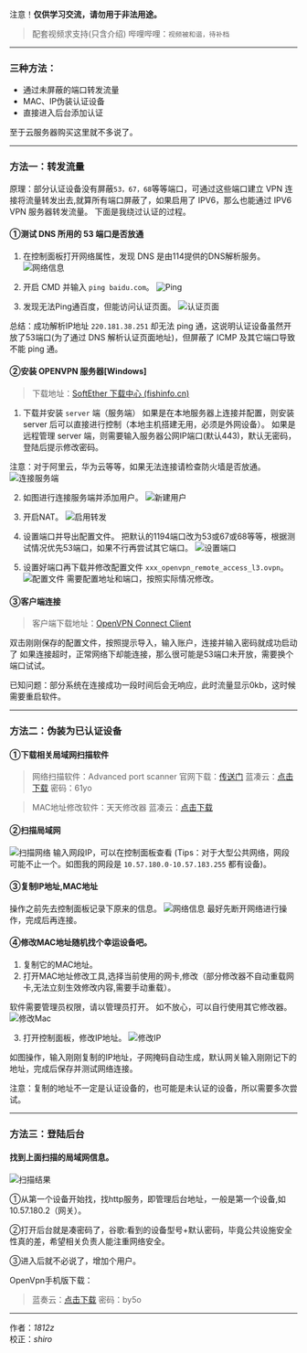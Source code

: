 注意！**仅供学习交流，请勿用于非法用途。**

>配套视频求支持(只含介绍)
>哔哩哔哩：`视频被和谐，待补档`
---
### 三种方法：
* 通过未屏蔽的端口转发流量
* MAC、IP伪装认证设备
* 直接进入后台添加认证

至于云服务器购买这里就不多说了。

---
### 方法一：转发流量
原理：部分认证设备没有屏蔽`53，67，68`等等端口，可通过这些端口建立 VPN 连接将流量转发出去,就算所有端口屏蔽了，如果启用了 IPV6，那么也能通过 IPV6 VPN 服务器转发流量。
下面是我绕过认证的过程。

#### ①测试 DNS 所用的 53 端口是否放通
1. 在控制面板打开网络属性，发现 DNS 是由114提供的DNS解析服务。
![网络信息](https://img2.moeblog.vip/images/Nmza.png)

2. 开启 CMD 并输入 `ping baidu.com`。
![Ping](https://img2.moeblog.vip/images/Ni9O.png)

3. 发现无法Ping通百度，但能访问认证页面。
![认证页面](https://img2.moeblog.vip/images/NZaH.png)

总结：成功解析IP地址 `220.181.38.251` 
却无法 ping 通，这说明认证设备虽然开放了53端口(为了通过 DNS 解析认证页面地址)，但屏蔽了 ICMP 及其它端口导致不能 ping 通。

#### ②安装 OPENVPN 服务器[Windows]

> 下载地址：[SoftEther 下载中心 (fishinfo.cn)](http://softether.fishinfo.cn/cn.aspx)

1. 下载并安装 `server` 端（服务端）
如果是在本地服务器上连接并配置，则安装 server 后可以直接进行控制（本地主机搭建无用，必须是外网设备）。
如果是远程管理 server 端，则需要输入服务器公网IP端口(默认443)，默认无密码，登陆后提示修改密码。

注意：对于阿里云，华为云等等，如果无法连接请检查防火墙是否放通。
![连接服务端](https://img2.moeblog.vip/images/NN5u.png)

2. 如图进行连接服务端并添加用户。
![新建用户](https://img2.moeblog.vip/images/NUAb.png)

3. 开启NAT。
![启用转发](https://img2.moeblog.vip/images/NePc.png)

4. 设置端口并导出配置文件。
把默认的1194端口改为53或67或68等等，根据测试情况优先53端口，如果不行再尝试其它端口。
![设置端口](https://img2.moeblog.vip/images/Ngmv.png)

5. 设置好端口再下载并修改配置文件 `xxx_openvpn_remote_access_l3.ovpn`。
![配置文件](https://img2.moeblog.vip/images/NnUo.png)
需要配置地址和端口，按照实际情况修改。

#### ③客户端连接

> 客户端下载地址：[OpenVPN Connect Client](https://openvpn.net/vpn-client/)

双击刚刚保存的配置文件，按照提示导入，输入账户，连接并输入密码就成功启动了 如果连接超时，正常网络下却能连接，那么很可能是53端口未开放，需要换个端口试试。

已知问题：部分系统在连接成功一段时间后会无响应，此时流量显示0kb，这时候需要重启软件。

---
### 方法二：伪装为已认证设备

#### ①下载相关局域网扫描软件
> 网络扫描软件：Advanced port scanner
> 官网下载：[传送门](https://www.advanced-port-scanner.com/cn/)
> 蓝凑云：[点击下载](https://1812z.lanzouw.com/ioeBYxqddje) 密码：61yo

>MAC地址修改软件：天天修改器
>蓝凑云：[点击下载](https://1812z.lanzouw.com/ihiduwgbiah)

#### ②扫描局域网
![扫描网络](https://img2.moeblog.vip/images/NtaT.png)
输入网段IP，可以在控制面板查看 (Tips：对于大型公共网络，网段可能不止一个。如图我的网段是 `10.57.180.0-10.57.183.255` 都有设备)。

#### ③复制IP地址,MAC地址
操作之前先去控制面板记录下原来的信息。
![网络信息](https://img2.moeblog.vip/images/N58Q.png)
最好先断开网络进行操作，完成后再连接。

#### ④修改MAC地址随机找个幸运设备吧。
1. 复制它的MAC地址。
2. 打开MAC地址修改工具,选择当前使用的网卡,修改（部分修改器不自动重载网卡,无法立刻生效修改内容,需要手动重载）。

软件需要管理员权限，请以管理员打开。
如不放心，可以自行使用其它修改器。
![修改Mac](https://img2.moeblog.vip/images/N8As.png)

3. 打开控制面板，修改IP地址。
![修改IP](https://img2.moeblog.vip/images/NkJk.png)

如图操作，输入刚刚复制的IP地址，子网掩码自动生成，默认网关输入刚刚记下的地址，完成后保存并测试网络连接。

注意：复制的地址不一定是认证设备的，也可能是未认证的设备，所以需要多次尝试。

---
### 方法三：登陆后台

#### 找到上面扫描的局域网信息。
![扫描结果](https://img2.moeblog.vip/images/NoPn.png)

①从第一个设备开始找，找http服务，即管理后台地址，一般是第一个设备,如10.57.180.2（网关）。

②打开后台就是凑密码了，谷歌:看到的设备型号+默认密码，毕竟公共设施安全性真的差，希望相关负责人能注重网络安全。

③进入后就不必说了，增加个用户。

OpenVpn手机版下载：
> 蓝奏云：[点击下载](https://1812z.lanzoub.com/i5Lhrwhqofe) 密码：by5o

---
作者：*1812z*  
校正：*shiro*

